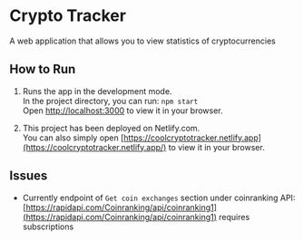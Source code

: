 # Crypto Tracker

A web application that allows you to view statistics of cryptocurrencies

## How to Run

1. Runs the app in the development mode.\
In the project directory, you can run: `npm start`\
Open [http://localhost:3000](http://localhost:3000) to view it in your browser.

2. This project has been deployed on Netlify.com.\
You can also simply open [https://coolcryptotracker.netlify.app](https://coolcryptotracker.netlify.app/) to view it in your browser.

## Issues
- Currently endpoint of `Get coin exchanges` section under coinranking API: [https://rapidapi.com/Coinranking/api/coinranking1](https://rapidapi.com/Coinranking/api/coinranking1) requires subscriptions
